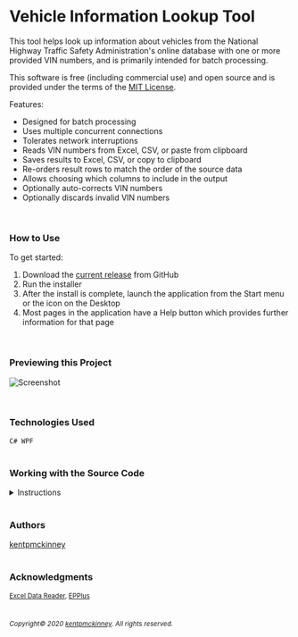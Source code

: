 
# Vehicle Information Lookup Tool


This tool helps look up information about vehicles from the National Highway Traffic Safety Administration's online database with one or more provided VIN numbers, and is primarily intended for batch processing.

This software is free (including commercial use) and open source and is provided under the terms of the [MIT License](https://opensource.org/licenses/MIT).

Features:
 * Designed for batch processing
 * Uses multiple concurrent connections
 * Tolerates network interruptions
 * Reads VIN numbers from Excel, CSV, or paste from clipboard
 * Saves results to Excel, CSV, or copy to clipboard
 * Re-orders result rows to match the order of the source data
 * Allows choosing which columns to include in the output
 * Optionally auto-corrects VIN numbers
 * Optionally discards invalid VIN numbers


  <br/>

### How to Use

To get started:
 1. Download the [current release](https://github.com/kentpmckinney/kpm-vin-lookup-tool/releases) from GitHub
 1. Run the installer
 1. After the install is complete, launch the application from the Start menu or the icon on the Desktop
 1. Most pages in the application have a Help button which provides further information for that page


<br/>

### Previewing this Project

![Screenshot](http://kentpmckinney.github.io/kpm-vin-lookup-tool/Resources/vinlookup.gif)

<br/>

### Technologies Used

  <code>C#
WPF</code>
  <br/>
  <br/>

### Working with the Source Code

<details>
  <summary>Instructions</summary>

  <br>
  The following are suggestions to help set up a development environment for this project. The actual steps needed may differ slightly depending on the operating system and other factors.

  <br/>
  <br/>

  ### Prerequisites

  The following software must be installed and properly configured on the target machine. 

   * Git (recommended)
 * .NET 7.2 or Higher
 * Visual Studio 2019
 * Windows Operating System
  <br/>

  ### Setting up a Development Environment

  The following steps are meant to be a quick way to get the project up and running.

  1. Download a copy of the source code from: https://github.com/kentpmckinney/kpm-vin-lookup-tool or clone using the repository link: https://github.com/kentpmckinney/kpm-vin-lookup-tool.git
1. Open Visual Studio 2019
1. Navigate to the folder location of the source files
1. Open the solution file
1. Press F5 to build and run
  <br/>

  ### Notes

  To gain the ability to move items around in the XAML GUI interface, look for the line <code><pre><Setter Property="Visibility" Value="Collapsed"/></pre></code> and set <code>Value="Visible"</code>

  ### Deployment

  In Visual Studio, under Project > Properties, set the build configuration to Release and perform a build. Program files will appear in the release folder and can be used as-is or bundled in an installation package.

</details>

<br/>

### Authors

[kentpmckinney](https://github.com/kentpmckinney)
<br/>
<br/>

### Acknowledgments

<sub>[Excel Data Reader](https://github.com/ExcelDataReader/ExcelDataReader), [EPPlus](https://github.com/JanKallman/EPPlus)</sub>
<br/>
<br/>

###### <sub>Copyright&copy; 2020 [kentpmckinney](https://github.com/kentpmckinney). All rights reserved.</sub>